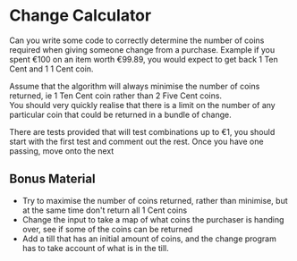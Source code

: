 # Change Calculator #
Can you write some code to correctly determine the number of coins required when giving 
someone change from a purchase. Example if you spent €100 on an item worth €99.89, you would 
expect to get back 1 Ten Cent and 1 1 Cent coin.

Assume that the algorithm will always minimise the number of coins returned, ie 1 Ten Cent coin rather 
than 2 Five Cent coins.      
You should very quickly realise that there is a limit on the number of any particular coin 
that could be returned in a bundle of change.

There are tests provided that will test combinations up to €1, you should start with the first test and comment out the
rest. Once you have one passing, move onto the next 

## Bonus Material ## 
* Try to maximise the number of coins returned, rather than minimise, but at the same time don't return all 1 Cent coins
* Change the input to take a map of what coins the purchaser is handing over, see if some of the coins can be returned
* Add a till that has an initial amount of coins, and the change program has to take account of what is in the till.   